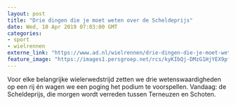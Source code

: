 ```yaml
---
layout: post
title: "Drie dingen die je moet weten over de Scheldeprijs"
date: Wed, 10 Apr 2019 07:03:00 GMT
categories: 
- sport 
- wielrennen 
externe_link: "https://www.ad.nl/wielrennen/drie-dingen-die-je-moet-weten-over-de-scheldeprijs~a7841d2e/"
feature_image: "https://images1.persgroep.net/rcs/kyKIbQj-DMzG1HjYEX9pfR9vZSs/diocontent/145161785/_fitwidth/400/?appId=21791a8992982cd8da851550a453bd7f&quality=0.7"
---
```


Voor elke belangrijke wielerwedstrijd zetten we drie wetenswaardigheden op een rij én wagen we een poging het podium te voorspellen. Vandaag: de Scheldeprijs, die morgen wordt verreden tussen Terneuzen en Schoten.
